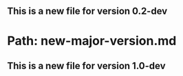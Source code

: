 ## This is a new file for version 0.2-dev


# Path: new-major-version.md

## This is a new file for version 1.0-dev

